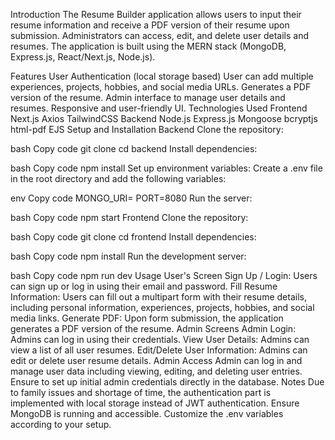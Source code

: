 Introduction
The Resume Builder application allows users to input their resume information and receive a PDF version of their resume upon submission. Administrators can access, edit, and delete user details and resumes. The application is built using the MERN stack (MongoDB, Express.js, React/Next.js, Node.js).

Features
User Authentication (local storage based)
User can add multiple experiences, projects, hobbies, and social media URLs.
Generates a PDF version of the resume.
Admin interface to manage user details and resumes.
Responsive and user-friendly UI.
Technologies Used
Frontend
Next.js
Axios
TailwindCSS
Backend
Node.js
Express.js
Mongoose
bcryptjs
html-pdf
EJS
Setup and Installation
Backend
Clone the repository:

bash
Copy code
git clone <your-backend-repo-url>
cd backend
Install dependencies:

bash
Copy code
npm install
Set up environment variables:
Create a .env file in the root directory and add the following variables:

env
Copy code
MONGO_URI=<your-mongodb-uri>
PORT=8080
Run the server:

bash
Copy code
npm start
Frontend
Clone the repository:

bash
Copy code
git clone <your-frontend-repo-url>
cd frontend
Install dependencies:

bash
Copy code
npm install
Run the development server:

bash
Copy code
npm run dev
Usage
User's Screen
Sign Up / Login:
Users can sign up or log in using their email and password.
Fill Resume Information:
Users can fill out a multipart form with their resume details, including personal information, experiences, projects, hobbies, and social media links.
Generate PDF:
Upon form submission, the application generates a PDF version of the resume.
Admin Screens
Admin Login:
Admins can log in using their credentials.
View User Details:
Admins can view a list of all user resumes.
Edit/Delete User Information:
Admins can edit or delete user resume details.
Admin Access
Admin can log in and manage user data including viewing, editing, and deleting user entries.
Ensure to set up initial admin credentials directly in the database.
Notes
Due to family issues and shortage of time, the authentication part is implemented with local storage instead of JWT authentication.
Ensure MongoDB is running and accessible.
Customize the .env variables according to your setup.
